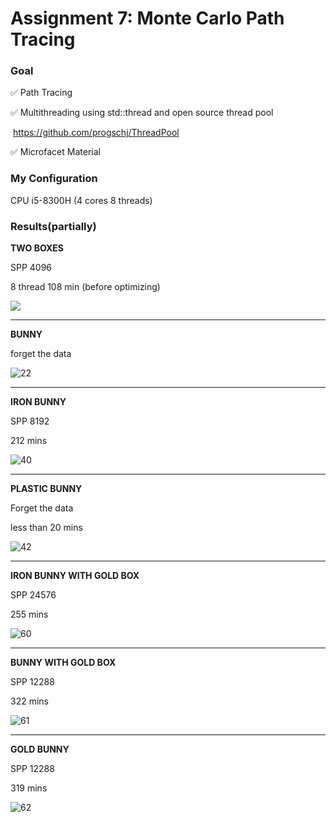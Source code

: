 # Assignment 7: Monte Carlo Path Tracing

### Goal

:white_check_mark: ​Path Tracing 

:white_check_mark: Multithreading using std::thread and open source thread pool

​	   https://github.com/progschj/ThreadPool

:white_check_mark: Microfacet Material

### My Configuration

CPU i5-8300H (4 cores 8 threads)

### Results(partially)

**TWO BOXES**

SPP 4096

8 thread 108 min (before optimizing)

![](https://github.com/TaKeTube/GAMES-101/blob/master/Assignment7/Code/results/19.png?raw=true)

---

**BUNNY**

forget the data

![22](https://github.com/TaKeTube/GAMES-101/blob/master/Assignment7/Code/results/22.png?raw=true)

---

**IRON BUNNY**

SPP 8192

212 mins

![40](https://github.com/TaKeTube/GAMES-101/blob/master/Assignment7/Code/results/40.png?raw=true)

---

**PLASTIC BUNNY**

Forget the data

less than 20 mins

![42](https://github.com/TaKeTube/GAMES-101/blob/master/Assignment7/Code/results/42.png?raw=true)

---

**IRON BUNNY WITH GOLD BOX**

SPP 24576

255 mins

![60](https://github.com/TaKeTube/GAMES-101/blob/master/Assignment7/Code/results/60.png?raw=true)

---

**BUNNY WITH GOLD BOX**

SPP 12288

322 mins

![61](https://github.com/TaKeTube/GAMES-101/blob/master/Assignment7/Code/results/61.png?raw=true)

---

**GOLD BUNNY**

SPP 12288

319 mins

![62](https://github.com/TaKeTube/GAMES-101/blob/master/Assignment7/Code/results/62.png?raw=true)